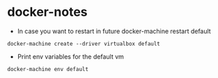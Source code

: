 # docker-notes

- In case you want to restart in future docker-machine restart default
```
docker-machine create --driver virtualbox default
```

- Print env variables for the default vm
```
docker-machine env default
```
